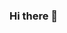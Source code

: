 ### Hi there 👋

<!--
**ProTechSudoShellTips/ProTechSudoShellTips** is a ✨ _special_ ✨ repository because its `README.md` (this file) appears on your GitHub profile.

Here are some ideas to get you started:

-Hello wellcome on my githubpages 
